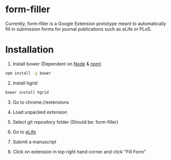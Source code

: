 form-filler
===========
Currently, form-filler is a Google Extension prototype meant to automatically fill in submission forms for journal publications such as eLife or PLoS.


Installation
===========
1) Install bower (Dependent on [Node](https://nodejs.org/) & [npm](https://docs.npmjs.com/getting-started/installing-node))
```bash
npm install -g bower
```

2) Install hgrid
```bash
bower install hgrid
```

3) Go to chrome://extensions

4) Load unpacked extension

5) Select git repository folder (Should be: form-filler)

6) Go to [eLife](http://elifesciences.org/)

7) Submit a manuscript

8) Click on extension in top right hand corner and click "Fill Form"
